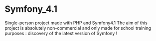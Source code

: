 # Symfony_4.1
Single-person project made with PHP and Symfony4.1 The aim of this project is absolutely non-commercial and only made for school training purposes : discovery of the latest version of Symfony !
